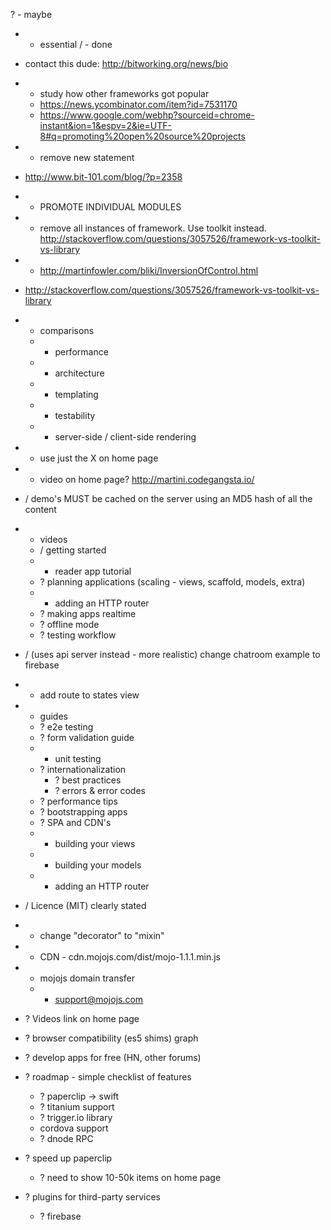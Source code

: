 ? - maybe
* - essential
/ - done

- contact this dude: http://bitworking.org/news/bio

- * study how other frameworks got popular
  - https://news.ycombinator.com/item?id=7531170
  - https://www.google.com/webhp?sourceid=chrome-instant&ion=1&espv=2&ie=UTF-8#q=promoting%20open%20source%20projects
- * remove new statement
- http://www.bit-101.com/blog/?p=2358
- * PROMOTE INDIVIDUAL MODULES

- * remove all instances of framework. Use toolkit instead.
http://stackoverflow.com/questions/3057526/framework-vs-toolkit-vs-library
- * http://martinfowler.com/bliki/InversionOfControl.html
- http://stackoverflow.com/questions/3057526/framework-vs-toolkit-vs-library

- * comparisons
  - * performance
  - * architecture
  - * templating
  - * testability
  - * server-side / client-side rendering

- * use just the X on home page

- * video on home page? http://martini.codegangsta.io/
- / demo's MUST be cached on the server using an MD5 hash of all the content
- * videos
  - / getting started
  - * reader app tutorial
  - ? planning applications (scaling - views, scaffold, models, extra)
  - * adding an HTTP router
  - ? making apps realtime
  - ? offline mode
  - ? testing workflow
- / (uses api server instead - more realistic) change chatroom example to firebase
- * add route to states view
- * guides
  - ? e2e testing
  - ? form validation guide
  - * unit testing
  - ? internationalization
    - ? best practices
    - ? errors & error codes
  - ? performance tips
  - ? bootstrapping apps
  - ? SPA and CDN's
  - * building your views
  - * building your models
  - * adding an HTTP router
- / Licence (MIT) clearly stated
- * change "decorator" to "mixin"
- * CDN - cdn.mojojs.com/dist/mojo-1.1.1.min.js
- * mojojs domain transfer
  - * support@mojojs.com
- ? Videos link on home page
- ? browser compatibility (es5 shims) graph
- ? develop apps for free (HN, other forums)
- ? roadmap - simple checklist of features
  - ? paperclip -> swift
  - ? titanium support
  - ? trigger.io library
  - cordova support
  - ? dnode RPC
- ? speed up paperclip
  - ? need to show 10-50k items on home page
- ? plugins for third-party services
  - ? firebase